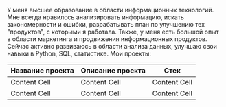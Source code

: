 У меня высшее образование в области информационных технологий. Мне всегда нравилось анализировать информацию, искать закономерности и ошибки, разрабатывать план по улучшению тех "продуктов", с которыми я работала.
Также, у меня есть большой опыт в области маркетинга и продвижения информационных продуктов.
Сейчас активно развиваюсь в области анализа данных, улучшаю свои навыки в Python, SQL, статистике.
Мои проекты:

| Название проекта     | Описание проекта                       | Стек                            |
| -------------------- | -------------------------------------- | ------------------------------- |
| Content Cell  | Content Cell  | Content Cell  |
| Content Cell  | Content Cell  | Content Cell  |
